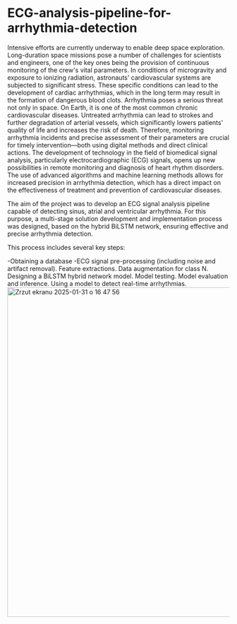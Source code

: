# ECG-analysis-pipeline-for-arrhythmia-detection

Intensive efforts are currently underway to enable deep space exploration. Long-duration
space missions pose a number of challenges for scientists and engineers, one of the key ones
being the provision of continuous monitoring of the crew's vital parameters. In conditions of
microgravity and exposure to ionizing radiation, astronauts' cardiovascular systems are
subjected to significant stress. These specific conditions can lead to the development of cardiac
arrhythmias, which in the long term may result in the formation of dangerous blood clots.
Arrhythmia poses a serious threat not only in space. On Earth, it is one of the most common
chronic cardiovascular diseases. Untreated arrhythmia can lead to strokes and further
degradation of arterial vessels, which significantly lowers patients' quality of life and increases
the risk of death. Therefore, monitoring arrhythmia incidents and precise assessment of their
parameters are crucial for timely intervention—both using digital methods and direct clinical
actions. The development of technology in the field of biomedical signal analysis, particularly
electrocardiographic (ECG) signals, opens up new possibilities in remote monitoring and
diagnosis of heart rhythm disorders. The use of advanced algorithms and machine learning
methods allows for increased precision in arrhythmia detection, which has a direct impact on
the effectiveness of treatment and prevention of cardiovascular diseases.

The aim of the project was to develop an ECG signal analysis pipeline capable of detecting sinus, atrial and ventricular arrhythmia. For this purpose, a multi-stage solution development and implementation process was designed, based on the hybrid BiLSTM network, ensuring effective and precise arrhythmia detection.

This process includes several key steps: 

-Obtaining a database
-ECG signal pre-processing (including noise and artifact removal).
Feature extractions.
Data augmentation for class N.
Designing a BiLSTM hybrid network model.
Model testing.
Model evaluation and inference. 
Using a model to detect real-time arrhythmias.
<img width="747" alt="Zrzut ekranu 2025-01-31 o 16 47 56" src="https://github.com/user-attachments/assets/f48d88ea-2eaf-4067-b603-d4db508410fe" />
